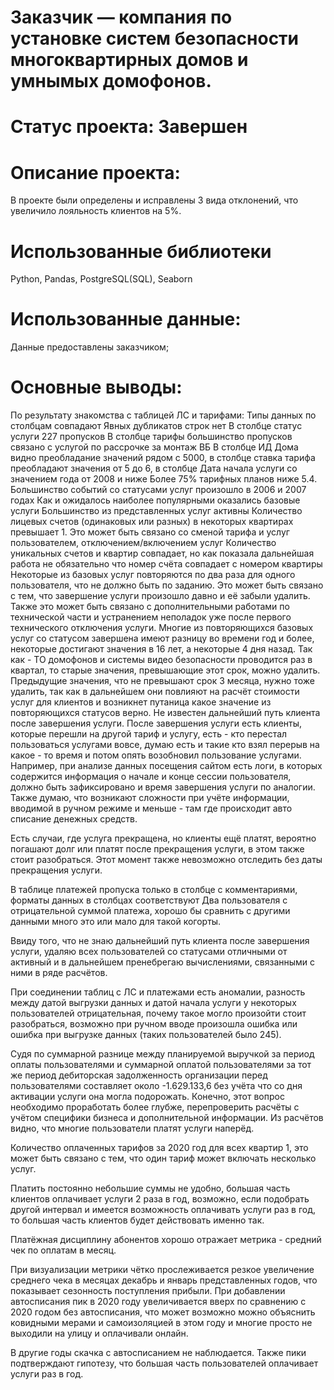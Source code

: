 # Заказчик — компания по установке систем безопасности многоквартирных домов и умнымых домофонов. 

# Статус проекта: Завершен

# Описание проекта:

В проекте были определены и исправлены 3 вида отклонений, что увеличило лояльность клиентов на 5%.

# Использованные библиотеки
Python, Pandas, PostgreSQL(SQL), Seaborn

# Использованные данные:
Данные предоставлены заказчиком;

# Основные выводы:

По результату знакомства с таблицей ЛС и тарифами:
Типы данных по столбцам совпадают
Явных дубликатов строк нет
В столбце статус услуги 227 пропусков
В столбце тарифы большинство пропусков связано с услугой по рассрочке за монтаж ВБ
В столбце ИД Дома видно преобладание значений рядом с 5000, в столбце ставка тарифа преобладают значения от 5 до 6, в столбце Дата начала услуги со значением года от 2008 и ниже
Более 75% тарифных планов ниже 5.4.
Большинство событий со статусами услуг произошло в 2006 и 2007 годах
Как и ожидалось наиболее популярными оказались базовые услуги
Большинство из представленных услуг активны
Количество лицевых счетов (одинаковых или разных) в некоторых квартирах превышает 1. Это может быть связано со сменой тарифа и услуг пользователем, отключением/включением услуг
Количество уникальных счетов и квартир совпадает, но как показала дальнейшая работа не обязательно что номер счёта совпадает с номером квартиры
Некоторые из базовых услуг повторяются по два раза для одного пользователя, что не должно быть по заданию. Это может быть связано с тем, что завершение услуги произошло давно и её забыли удалить. Также это может быть связано с дополнительными работами по технической части и устранением неполадок уже после первого технического отключения услуги.
Многие из повторяющихся базовых услуг со статусом завершена имеют разницу во времени год и более, некоторые достигают значения в 16 лет, а некоторые 4 дня назад. Так как - ТО домофонов и системы видео безопасности проводится раз в квартал, то старые значения, превышающие этот срок, можно удалить. Предыдущие значения, что не превышают срок 3 месяца, нужно тоже удалить, так как в дальнейшем они повлияют на расчёт стоимости услуг для клиентов и возникнет путаница какое значение из повторяющихся статусов верно.
Не известен дальнейший путь клиента после завершения услуги. После завершения услуги есть клиенты, которые перешли на другой тариф и услугу, есть - кто перестал пользоваться услугами вовсе, думаю есть и такие кто взял перерыв на какое - то время и потом опять возобновил пользование услугами. Например, при анализе данных посещения сайтом есть логи, в которых содержится информация о начале и конце сессии пользователя, должно быть зафиксировано и время завершения услуги по аналогии. Также думаю, что возникают сложности при учёте информации, вводимой в ручном режиме и меньше - там где происходит авто списание денежных средств.

Есть случаи, где услуга прекращена, но клиенты ещё платят, вероятно погашают долг или платят после прекращения услуги, в этом также стоит разобраться. Этот момент также невозможно отследить без даты прекращения услуги.

В таблице платежей пропуска только в столбце с комментариями, форматы данных в столбцах соответствуют
Два пользователя с отрицательной суммой платежа, хорошо бы сравнить с другими данными много это или мало для такой когорты.

Ввиду того, что не знаю дальнейший путь клиента после завершения услуги, удаляю всех пользователей со статусами отличными от активный и в дальнейшем пренебрегаю вычислениями, связанными с ними в ряде расчётов.

При соединении таблиц с ЛС и платежами есть аномалии, разность между датой выгрузки данных и датой начала услуги у некоторых пользователей отрицательная, почему такое могло произойти стоит разобраться, возможно при ручном вводе произошла ошибка или ошибка при выгрузке данных (таких пользователей было 245).

Судя по суммарной разнице между планируемой выручкой за период оплаты пользователями и суммарной оплатой пользователями за тот же период дебиторская задолженность организации перед пользователями составляет около -1.629.133,6 без учёта что со дня активации услуги она могла подорожать. Конечно, этот вопрос необходимо проработать более глубже, перепроверить расчёты с учётом специфики бизнеса и дополнительной информации. Из расчётов видно, что многие пользователи платят услуги наперёд.

Количество оплаченных тарифов за 2020 год для всех квартир 1, это может быть связано с тем, что один тариф может включать несколько услуг.

Платить постоянно небольшие суммы не удобно, большая часть клиентов оплачивает услуги 2 раза в год, возможно, если подобрать другой интервал и имеется возможность оплачивать услуги раз в год, то большая часть клиентов будет действовать именно так.

Платёжная дисциплину абонентов хорошо отражает метрика - средний чек по оплатам в месяц.

При визуализации метрики чётко прослеживается резкое увеличение среднего чека в месяцах декабрь и январь представленных годов, что показывает сезонность поступления прибыли. При добавлении автосписания пик в 2020 году увеличивается вверх по сравнению с 2020 годом без автосписания, что может возможно можно объяснить ковидными мерами и самоизоляцией в этом году и многие просто не выходили на улицу и оплачивали онлайн.

В другие годы скачка с автосписанием не наблюдается. Также пики подтверждают гипотезу, что большая часть пользователей оплачивает услуги раз в год.
